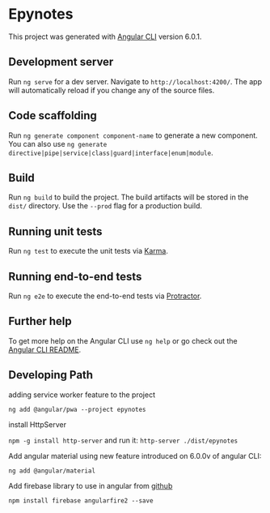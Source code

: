# Epynotes

This project was generated with [Angular CLI](https://github.com/angular/angular-cli) version 6.0.1.

## Development server

Run `ng serve` for a dev server. Navigate to `http://localhost:4200/`. The app will automatically reload if you change any of the source files.

## Code scaffolding

Run `ng generate component component-name` to generate a new component. You can also use `ng generate directive|pipe|service|class|guard|interface|enum|module`.

## Build

Run `ng build` to build the project. The build artifacts will be stored in the `dist/` directory. Use the `--prod` flag for a production build.

## Running unit tests

Run `ng test` to execute the unit tests via [Karma](https://karma-runner.github.io).

## Running end-to-end tests

Run `ng e2e` to execute the end-to-end tests via [Protractor](http://www.protractortest.org/).

## Further help

To get more help on the Angular CLI use `ng help` or go check out the [Angular CLI README](https://github.com/angular/angular-cli/blob/master/README.md).

## Developing Path 

adding service worker feature to the project

`ng add @angular/pwa --project epynotes`

install HttpServer 

`npm -g install http-server` and run it: `http-server ./dist/epynotes`

Add angular material using new feature introduced on 6.0.0v of angular CLI:

`ng add @angular/material`

Add firebase library to use in angular from [github](https://github.com/angular/angularfire2)

`npm install firebase angularfire2 --save`
